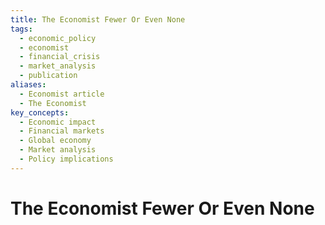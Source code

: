 ```yaml
---
title: The Economist Fewer Or Even None
tags:
  - economic_policy
  - economist
  - financial_crisis
  - market_analysis
  - publication
aliases:
  - Economist article
  - The Economist
key_concepts:
  - Economic impact
  - Financial markets
  - Global economy
  - Market analysis
  - Policy implications
---
```


# The Economist Fewer Or Even None